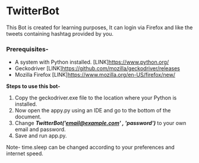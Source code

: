 # TwitterBot
This Bot is created for learning purposes, It can login via Firefox and like the tweets containing hashtag provided by you.



### Prerequisites-
- A system with Python installed. [LINK]https://www.python.org/
- Geckodriver [LINK]https://github.com/mozilla/geckodriver/releases
- Mozilla Firefox [LINK]https://www.mozilla.org/en-US/firefox/new/

**Steps to use this bot-**
1. Copy the geckodriver.exe file to the location where your Python is installed.
2. Now open the appy.py using an IDE and go to the bottom of the document.
3. Change ***TwitterBot('email@example.com' , 'password')*** to your own email and password.
4. Save and run app.py.

Note- time.sleep can be changed according to your preferences and internet speed.
